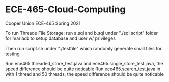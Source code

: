 # ECE-465-Cloud-Computing
Cooper Union ECE-465 Spring 2021

To run Threade File Storage:
    run a.sql and b.sql under "./sql script" folder for mariadb to setup database and user w/ privileges

Then run script.sh under "./testfile" which randomly generate small files for testing

Run ece465.threaded_store_test.java and ece465.single_store_test.java,
    the speed difference should be quite noticable
Run ece465.search_test.java in with 1 thread and 50 threads,
    the speed difference should be quite noticable

